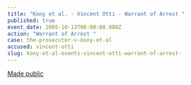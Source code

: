 ```yaml
---
title: "Kony et al. - Vincent Otti - Warrant of Arrest "
published: true
event_date: 2005-10-13T00:00:00.000Z
action: "Warrant of Arrest "
case: the-prosecutor-v-kony-et-al
accused: vincent-otti
slug: kony-et-al-events-vincent-otti-warrant-of-arrest-
---
```


[Made public](http://www.icc-cpi.int/iccdocs/doc/doc97189.pdf)

